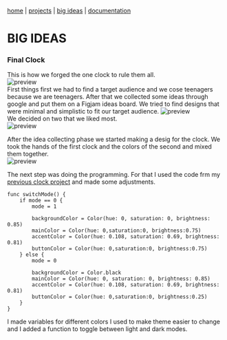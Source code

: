 [home](https://sanduran.github.io) | [projects](https://sanduran.github.io/projects) | [big ideas](https://sanduran.github.io/big_ideas) | [documentation](https://sanduran.github.io/documentation)

# BIG IDEAS
### Final Clock
This is how we forged the one clock to rule them all.  
![preview](https://sanduran.github.io/assets/finalClock/finalClockPreview.gif)  
First things first we had to find a target audience and we cose teenagers because we are teenagers. After that we collected some ideas through google and put them on a Figjam ideas board. We tried to find designs that were minimal and simplistic to fit our target audience.
![preview](https://sanduran.github.io/assets/finalClock/figjamBoard.png)  
We decided on two that we liked most.  
![preview](https://sanduran.github.io/assets/finalClock/figjamBoardFinal.png)  

After the idea collecting phase we started making a desig for the clock. We took the hands of the first clock and the colors of the second and mixed them together.  
![preview](https://sanduran.github.io/assets/finalClock/figmaDesign.png) 

The next step was doing the programming. For that I used the code frm my [previous clock project](https://sanduran.github.io/projects/swiftClock) and made some adjustments.
```
func switchMode() {
    if mode == 0 {
        mode = 1
            
        backgroundColor = Color(hue: 0, saturation: 0, brightness: 0.85)
        mainColor = Color(hue: 0,saturation:0, brightness:0.75)
        accentColor = Color(hue: 0.108, saturation: 0.69, brightness: 0.81)
        buttonColor = Color(hue: 0,saturation:0, brightness:0.75)
    } else {
        mode = 0
            
        backgroundColor = Color.black
        mainColor = Color(hue: 0, saturation: 0, brightness: 0.85)
        accentColor = Color(hue: 0.108, saturation: 0.69, brightness: 0.81)
        buttonColor = Color(hue: 0,saturation:0, brightness:0.25)
    }
}
```  
I made variables for different colors I used to make theme easier to change and I added a function to toggle between light and dark modes.
